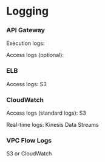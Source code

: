 # Logging

### API Gateway

Execution logs:&#x20;

Access logs (optional):&#x20;

### ELB

Access logs: S3

### CloudWatch

Access logs (standard logs): S3

Real-time logs: Kinesis Data Streams

### VPC Flow Logs

S3 or CloudWatch

